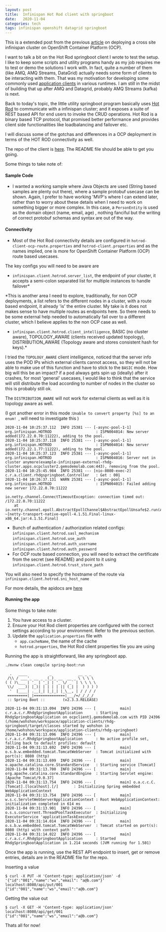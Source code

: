```yaml
---
layout: post
title:  Infinispan Hot Rod client with springboot
date:   2020-11-04
categories: tech
tags: infinispan openshift datagrid springboot
---
```


This is a extended post from the previous [article](https://wohshon.github.io/tech/2020/11/03/cross-site-infinispan.html) on deploying a cross site infinispan cluster on OpenShift Container Platform (OCP). 

I want to talk a bit on the Hot Rod springboot client I wrote to test the setup. I like to keep some scripts and utility programs handy as my job requires me to test or demo the solutions I work with. In fact, quite a number of them (like AMQ, AMQ Streams, DataGrid) actually needs some form of clients to be interacting with them. That was my motivation for developing some commonly used [application clients](https://github.com/wohshon/application-clients) in various runtimes. I am still in the midst of building that up after AMQ and Datagrid, probably AMQ Streams (kafka) is next.  

Back to today's topic, the little utility springboot program basically uses [Hot Rod](https://infinispan.org/docs/dev/titles/hotrod_java/hotrod_java.html) to communicate with a infinispan cluster; and it exposes a suite of REST based API for end users to invoke the CRUD operations. Hot Rod is a binary based TCP protocol, that promised better performance and provides client side functionalities like loadbalancing and failover etc.

I will discuss some of the gotchas and differences in a OCP deployment in terms of the HOT ROD connectivity as well.

The repo of the client is [here](https://github.com/wohshon/application-clients/tree/master/rhdg-springboot). The README file should be able to get you going.

Some things to take note of:

#### Sample Code

- I wanted a working sample where Java Objects are used (String based samples are plenty out there), where a sample protobuf usecase can be shown. Again, I prefer to have working 'MVP's where I can extend later, rather than to worry about these details when I need to work on something bigger or more complex.
In this case, a `PersonEntity` is used as the domain object (name, email, age) , nothing fanciful but the writing of correct  protobuf schemas and syntax are out of the way.

#### Connectivity

- Most of the Hot Rod connectivity details are configured in `hotrod-client-ocp-route.properties` and `hotrod-client.properties` and as the names implied, one is more for OpenShift Container Platform (OCP) route based usecases.

The key configs you will need to be aware are

- `infinispan.client.hotrod.server_list`, the endpoint of your cluster, it accepts a semi-colon separated list for multiple instances to handle failover*

*This is another area I need to explore, traditionally, for non OCP deployments, a list refers to the different nodes in a cluster, with a route based endpoint, it already 'is' the entire cluster. My take is it does not makes sense to have multiple routes as endpoints here. So there needs to be some external help needed to automatically fail over to a different cluster, which I believe applies to the non OCP case as well.


- `infinispan.client.hotrod.client_intelligence`, BASIC (no cluster aware), TOPOLOGY_AWARE (clients received updated topology), DISTRIBUTION_AWARE (Topology aware and stores consistent hash for keys).*

I tried the `TOPOLOGY_AWARE` client intelligence, noticed that the server info uses the POD IPs which external clients cannot access, so they will not be able to make use of this function and have to stick to the `BASIC` mode. How big will this be an impact? if a pod always gets spin up (ideally) after it crashes, for most 'general' usecases, I would like to think that the service will still distribute the load according to number of nodes in the cluster so this is probably still ok. 

The `DISTRIBUTION_AWARE` will not work for external clients as well as it is topology aware as well. 

(I got another error in this mode :`Unable to convert property [%s] to an enum! `, will need to investigate this ) 


```
2020-11-04 10:25:37.112  INFO 25381 --- [-async-pool-1-1] org.infinispan.HOTROD                    : ISPN004014: New server added(172.22.0.70:11222), adding to the pool.
2020-11-04 10:25:37.118  INFO 25381 --- [-async-pool-1-1] org.infinispan.HOTROD                    : ISPN004014: New server added(172.22.1.77:11222), adding to the pool.
2020-11-04 10:25:37.123  INFO 25381 --- [-async-pool-1-1] org.infinispan.HOTROD                    : ISPN004016: Server not in cluster anymore(example-infinispan-external-rhdg-cluster.apps.ocpcluster2.gemsdemolab.com:443), removing from the pool.
2020-11-04 10:25:45.984  INFO 25381 --- [nio-8080-exec-2] c.r.a.client.rhdgspringboot.Controller   : Get : 001
2020-11-04 10:26:37.131  WARN 25381 --- [-async-pool-1-1] org.infinispan.HOTROD                    : ISPN004015: Failed adding new server 172.22.0.70:11222

io.netty.channel.ConnectTimeoutException: connection timed out: /172.22.0.70:11222
	at io.netty.channel.epoll.AbstractEpollChannel$AbstractEpollUnsafe$2.run(AbstractEpollChannel.java:575) ~[netty-transport-native-epoll-4.1.51.Final-linux-x86_64.jar:4.1.51.Final]

```
- Bunch of authentication / authorization related configs: 
`infinispan.client.hotrod.sasl_mechanism`
`infinispan.client.hotrod.use_auth`
`infinispan.client.hotrod.auth_username`
`infinispan.client.hotrod.auth_password`
- For OCP route based connection, you will need to extract the certificate from the secret (see README) and point to it using `infinispan.client.hotrod.trust_store_path`

You will also need to specify the hostname of the route via `infinispan.client.hotrod.sni_host_name`

For more details, the apidocs are [here](https://docs.jboss.org/infinispan/10.1/apidocs/org/infinispan/client/hotrod/configuration/package-summary.html)


#### Running the app

Some things to take note:

1. You have access to a cluster.
2. Ensure your Hot Rod client properties are configured with the correct settings according to your environment. Refer to the previous section.
3. Update the `application.properties` file with
   -  `app.cacheName`, the name of the cache
   - `hotrod.properties`, the Hot Rod client properties file you are using

Running the app is straightforward, like any springboot app.

`./mvnw clean compile spring-boot:run`


```
  .   ____          _            __ _ _
 /\\ / ___'_ __ _ _(_)_ __  __ _ \ \ \ \
( ( )\___ | '_ | '_| | '_ \/ _` | \ \ \ \
 \\/  ___)| |_)| | | | | || (_| |  ) ) ) )
  '  |____| .__|_| |_|_| |_\__, | / / / /
 =========|_|==============|___/=/_/_/_/
 :: Spring Boot ::        (v2.3.3.RELEASE)

2020-11-04 09:31:13.094  INFO 24396 --- [           main] c.r.a.c.r.RhdgSpringbootApplication      : Starting RhdgSpringbootApplication on ocpclient1.gemsdemolab.com with PID 24396 (/home/wohshon/workspace/application-clients/rhdg-springboot/target/classes started by wohshon in /home/wohshon/workspace/application-clients/rhdg-springboot)
2020-11-04 09:31:13.096  INFO 24396 --- [           main] c.r.a.c.r.RhdgSpringbootApplication      : No active profile set, falling back to default profiles: default
2020-11-04 09:31:13.692  INFO 24396 --- [           main] o.s.b.w.embedded.tomcat.TomcatWebServer  : Tomcat initialized with port(s): 8080 (http)
2020-11-04 09:31:13.699  INFO 24396 --- [           main] o.apache.catalina.core.StandardService   : Starting service [Tomcat]
2020-11-04 09:31:13.700  INFO 24396 --- [           main] org.apache.catalina.core.StandardEngine  : Starting Servlet engine: [Apache Tomcat/9.0.37]
2020-11-04 09:31:13.754  INFO 24396 --- [           main] o.a.c.c.C.[Tomcat].[localhost].[/]       : Initializing Spring embedded WebApplicationContext
2020-11-04 09:31:13.754  INFO 24396 --- [           main] w.s.c.ServletWebServerApplicationContext : Root WebApplicationContext: initialization completed in 614 ms
2020-11-04 09:31:13.901  INFO 24396 --- [           main] o.s.s.concurrent.ThreadPoolTaskExecutor  : Initializing ExecutorService 'applicationTaskExecutor'
2020-11-04 09:31:14.014  INFO 24396 --- [           main] o.s.b.w.embedded.tomcat.TomcatWebServer  : Tomcat started on port(s): 8080 (http) with context path ''
2020-11-04 09:31:14.022  INFO 24396 --- [           main] c.r.a.c.r.RhdgSpringbootApplication      : Started RhdgSpringbootApplication in 1.214 seconds (JVM running for 1.501)
```

Once the app is running, use the REST API endpoint to insert, get or remove entries, details are in the README file for the repo.

Inserting a value

```
$ curl -X PUT -H 'Content-type: application/json' -d '{"id":"001","name":"ws","email": "a@b.com"}' localhost:8080/api/put/001
{"id":"001","name":"ws","email":"a@b.com"}
```

Getting the value out 
```
$ curl -X GET -H 'Content-type: application/json'  localhost:8080/api/get/001
{"id":"001","name":"ws","email":"a@b.com"}
```

Thats all for now!

